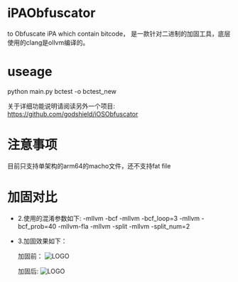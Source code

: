 # iPAObfuscator
to Obfuscate iPA which contain bitcode， 是一款针对二进制的加固工具，底层使用的clang是ollvm编译的。

# useage
python main.py  bctest -o bctest_new

关于详细功能说明请阅读另外一个项目:
https://github.com/godshield/iOSObfuscator
# 注意事项
  目前只支持单架构的arm64的macho文件，还不支持fat file

# 加固对比
* 2.使用的混淆参数如下:
    -mllvm -bcf -mllvm -bcf_loop=3 -mllvm -bcf_prob=40 -mllvm-fla -mllvm -split -mllvm -split_num=2
* 3.加固效果如下：


  加固前：
  ![LOGO](https://github.com/godshield/iPAObfuscator/blob/master/before.png)

  加固后:
  ![LOGO](https://github.com/godshield/iPAObfuscator/blob/master/after.png)
